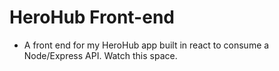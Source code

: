 # HeroHub Front-end

* A front end for my HeroHub app built in react to consume a Node/Express API. Watch this space.
